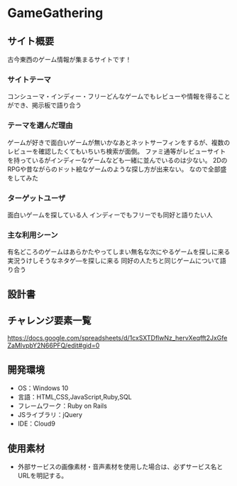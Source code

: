 # GameGathering

## サイト概要
古今東西のゲーム情報が集まるサイトです！

### サイトテーマ
コンシューマ・インディー・フリーどんなゲームでもレビューや情報を得ることができ、掲示板で語り合う

### テーマを選んだ理由
ゲームが好きで面白いゲームが無いかなあとネットサーフィンをするが、複数のレビューを確認したくてもいちいち検索が面倒。
ファミ通等がレビューサイトを持っているがインディーなゲームなども一緒に並んでいるのは少ない。
2DのRPGや昔ながらのドット絵なゲームのような探し方が出来ない。
なので全部盛をしてみた

### ターゲットユーザ
面白いゲームを探している人
インディーでもフリーでも同好と語りたい人

### 主な利用シーン
有名どころのゲームはあらかたやってしまい無名な次にやるゲームを探しに来る
実況うけしそうなネタゲ―を探しに来る
同好の人たちと同じゲームについて語り合う

## 設計書


## チャレンジ要素一覧
https://docs.google.com/spreadsheets/d/1cxSXTDflwNz_hervXeqfft2JxGfeZaMIvpbY2N66PFQ/edit#gid=0

## 開発環境
- OS：Windows 10
- 言語：HTML,CSS,JavaScript,Ruby,SQL
- フレームワーク：Ruby on Rails
- JSライブラリ：jQuery
- IDE：Cloud9

## 使用素材
- 外部サービスの画像素材・音声素材を使用した場合は、必ずサービス名とURLを明記する。